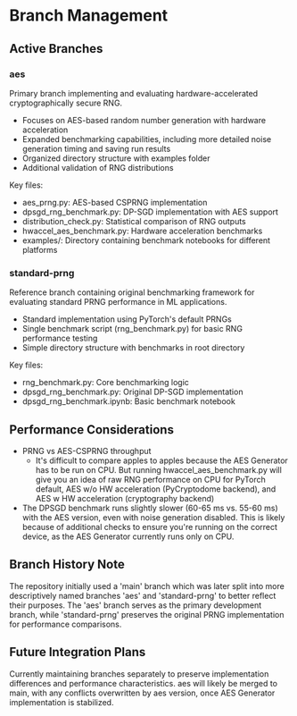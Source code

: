 # Branch Management

## Active Branches

### aes
Primary branch implementing and evaluating hardware-accelerated cryptographically secure RNG.
- Focuses on AES-based random number generation with hardware acceleration
- Expanded benchmarking capabilities, including more detailed noise generation timing and saving run results
- Organized directory structure with examples folder
- Additional validation of RNG distributions

Key files:
- aes_prng.py: AES-based CSPRNG implementation
- dpsgd_rng_benchmark.py: DP-SGD implementation with AES support
- distribution_check.py: Statistical comparison of RNG outputs
- hwaccel_aes_benchmark.py: Hardware acceleration benchmarks
- examples/: Directory containing benchmark notebooks for different platforms

### standard-prng
Reference branch containing original benchmarking framework for evaluating standard PRNG performance in ML applications.
- Standard implementation using PyTorch's default PRNGs
- Single benchmark script (rng_benchmark.py) for basic RNG performance testing
- Simple directory structure with benchmarks in root directory

Key files:
- rng_benchmark.py: Core benchmarking logic
- dpsgd_rng_benchmark.py: Original DP-SGD implementation
- dpsgd_rng_benchmark.ipynb: Basic benchmark notebook

## Performance Considerations
- PRNG vs AES-CSPRNG throughput
  * It's difficult to compare apples to apples because the AES Generator has to be run on CPU. But running hwaccel_aes_benchmark.py will give you an idea of raw RNG performance on CPU for PyTorch default, AES w/o HW acceleration (PyCryptodome backend), and AES w HW acceleration (cryptography backend)
- The DPSGD benchmark runs slightly slower (60-65 ms vs. 55-60 ms) with the AES version, even with noise generation disabled. This is likely because of additional checks to ensure you're running on the correct device, as the AES Generator currently runs only on CPU.

## Branch History Note
The repository initially used a 'main' branch which was later split into more descriptively named branches 'aes' and 'standard-prng' to better reflect their purposes. The 'aes' branch serves as the primary development branch, while 'standard-prng' preserves the original PRNG implementation for performance comparisons.

## Future Integration Plans
Currently maintaining branches separately to preserve implementation differences and performance characteristics. aes will likely be merged to main, with any conflicts overwritten by aes version, once AES Generator implementation is stabilized.